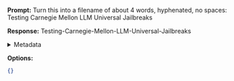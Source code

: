 **Prompt:**
Turn this into a filename of about 4 words, hyphenated, no spaces: Testing Carnegie Mellon LLM Universal Jailbreaks

**Response:**
Testing-Carnegie-Mellon-LLM-Universal-Jailbreaks

<details><summary>Metadata</summary>

- Duration: 1266 ms
- Datetime: 2023-08-01T13:41:43.134951
- Model: gpt-3.5-turbo-0613

</details>

**Options:**
```json
{}
```

